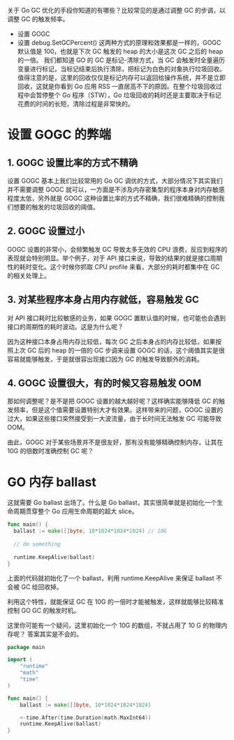 关于 Go GC 优化的手段你知道的有哪些？比较常见的是通过调整 GC 的步调，以调整 GC 的触发频率。
- 设置 GOGC
- 设置 debug.SetGCPercent()
  这两种方式的原理和效果都是一样的，GOGC 默认值是 100，也就是下次 GC 触发的 heap 的大小是这次 GC 之后的 heap 的一倍。
  我们都知道 GO 的 GC 是标记-清除方式，当 GC 会触发时全量遍历变量进行标记，当标记结束后执行清除，把标记为白色的对象执行垃圾回收。值得注意的是，这里的回收仅仅是标记内存可以返回给操作系统，并不是立即回收，这就是你看到 Go 应用 RSS 一直居高不下的原因。在整个垃圾回收过程中会暂停整个 Go 程序（STW），Go 垃圾回收的耗时还是主要取决于标记花费的时间的长短，清除过程是非常快的。

# 设置 GOGC 的弊端
## 1. GOGC 设置比率的方式不精确
设置 GOGC 基本上我们比较常用的 Go GC 调优的方式，大部分情况下其实我们并不需要调整 GOGC 就可以，一方面是不涉及内存密集型的程序本身对内存敏感程度太低，另外就是 GOGC 这种设置比率的方式不精确，我们很难精确的控制我们想要的触发的垃圾回收的阈值。
## 2. GOGC 设置过小
GOGC 设置的非常小，会频繁触发 GC 导致太多无效的 CPU 浪费，反应到程序的表现就会特别明显。举个例子，对于 API 接口来说，导致的结果的就是接口周期性的耗时变化。这个时候你抓取 CPU profile 来看，大部分的耗时都集中在 GC 的相关处理上。


## 3. 对某些程序本身占用内存就低，容易触发 GC
对 API 接口耗时比较敏感的业务，如果 GOGC 置默认值的时候，也可能也会遇到接口的周期性的耗时波动。这是为什么呢？

因为这种接口本身占用内存比较低，每次 GC 之后本身占的内存比较低，如果按照上次 GC 后的 heap 的一倍的 GC 步调来设置 GOGC 的话，这个阈值其实是很容易就能够触发，于是就很容出现接口因为 GC 的触发导致额外的消耗。

## 4. GOGC 设置很大，有的时候又容易触发 OOM
那如何调整呢？是不是把 GOGC 设置的越大越好呢？这样确实能够降低 GC 的触发频率，但是这个值需要设置特别大才有效果。这样带来的问题，GOGC 设置的过大，如果这些接口突然接受到一大波流量，由于长时间无法触发 GC 可能导致 OOM。

由此，GOGC 对于某些场景并不是很友好，那有没有能够精确控制内存，让其在 10G 的倍数时准确控制 GC 呢？

# GO 内存 ballast

这就需要 Go ballast 出场了。什么是 Go ballast，其实很简单就是初始化一个生命周期贯穿整个 Go 应用生命周期的超大 slice。
```go
func main() {
  ballast := make([]byte, 10*1024*1024*1024) // 10G 
  
  // do something
  
  runtime.KeepAlive(ballast)
}


```
上面的代码就初始化了一个 ballast，利用 runtime.KeepAlive 来保证 ballast 不会被 GC 给回收掉。

利用这个特性，就能保证 GC 在 10G 的一倍时才能被触发，这样就能够比较精准控制 GO GC 的触发时机。

这里你可能有一个疑问，这里初始化一个 10G 的数组，不就占用了 10 G 的物理内存呢？ 答案其实是不会的。


```go
package main

import (
    "runtime"
    "math"
    "time"
)

func main() {
    ballast := make([]byte, 10*1024*1024*1024)

    <-time.After(time.Duration(math.MaxInt64))
    runtime.KeepAlive(ballast)
}


```
